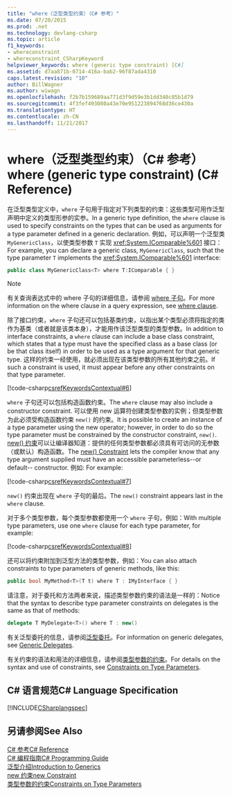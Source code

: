 ```yaml
---
title: "where（泛型类型约束）（C# 参考）"
ms.date: 07/20/2015
ms.prod: .net
ms.technology: devlang-csharp
ms.topic: article
f1_keywords:
- whereconstraint
- whereconstraint_CSharpKeyword
helpviewer_keywords: where (generic type constraint) [C#]
ms.assetid: d7aa871b-0714-416a-bab2-96f87ada4310
caps.latest.revision: "10"
author: BillWagner
ms.author: wiwagn
ms.openlocfilehash: f2b7b159689aa771d3f9d59e3b1dd340c85b1d79
ms.sourcegitcommit: 4f3fef493080a43e70e951223894768d36ce430a
ms.translationtype: HT
ms.contentlocale: zh-CN
ms.lasthandoff: 11/21/2017
---
```

# <a name="where-generic-type-constraint-c-reference"></a><span data-ttu-id="e5c29-102">where（泛型类型约束）（C# 参考）</span><span class="sxs-lookup"><span data-stu-id="e5c29-102">where (generic type constraint) (C# Reference)</span></span>
<span data-ttu-id="e5c29-103">在泛型类型定义中，`where` 子句用于指定对下列类型的约束：这些类型可用作泛型声明中定义的类型形参的实参。</span><span class="sxs-lookup"><span data-stu-id="e5c29-103">In a generic type definition, the `where` clause is used to specify constraints on the types that can be used as arguments for a type parameter defined in a generic declaration.</span></span> <span data-ttu-id="e5c29-104">例如，可以声明一个泛型类 `MyGenericClass`，以使类型参数 `T` 实现 <xref:System.IComparable%601> 接口：</span><span class="sxs-lookup"><span data-stu-id="e5c29-104">For example, you can declare a generic class, `MyGenericClass`, such that the type parameter `T` implements the <xref:System.IComparable%601> interface:</span></span>  
  
```csharp  
public class MyGenericClass<T> where T:IComparable { }  
```  
  
> [!NOTE]
>  <span data-ttu-id="e5c29-105">有关查询表达式中的 where 子句的详细信息，请参阅 [where 子句](../../../csharp/language-reference/keywords/where-clause.md)。</span><span class="sxs-lookup"><span data-stu-id="e5c29-105">For more information on the where clause in a query expression, see [where clause](../../../csharp/language-reference/keywords/where-clause.md).</span></span>  
  
 <span data-ttu-id="e5c29-106">除了接口约束，`where` 子句还可以包括基类约束，以指出某个类型必须将指定的类作为基类（或者就是该类本身），才能用作该泛型类型的类型参数。</span><span class="sxs-lookup"><span data-stu-id="e5c29-106">In addition to interface constraints, a `where` clause can include a base class constraint, which states that a type must have the specified class as a base class (or be that class itself) in order to be used as a type argument for that generic type.</span></span> <span data-ttu-id="e5c29-107">这样的约束一经使用，就必须出现在该类型参数的所有其他约束之前。</span><span class="sxs-lookup"><span data-stu-id="e5c29-107">If such a constraint is used, it must appear before any other constraints on that type parameter.</span></span>  
  
 [!code-csharp[csrefKeywordsContextual#6](../../../csharp/language-reference/keywords/codesnippet/CSharp/where-generic-type-constraint_1.cs)]  
  
 <span data-ttu-id="e5c29-108">`where` 子句还可以包括构造函数约束。</span><span class="sxs-lookup"><span data-stu-id="e5c29-108">The `where` clause may also include a constructor constraint.</span></span> <span data-ttu-id="e5c29-109">可以使用 new 运算符创建类型参数的实例；但类型参数为此必须受构造函数约束 `new()` 的约束。</span><span class="sxs-lookup"><span data-stu-id="e5c29-109">It is possible to create an instance of a type parameter using the new operator; however, in order to do so the type parameter must be constrained by the constructor constraint, `new()`.</span></span> <span data-ttu-id="e5c29-110">[new() 约束](../../../csharp/language-reference/keywords/new-constraint.md)可以让编译器知道：提供的任何类型参数都必须具有可访问的无参数（或默认）构造函数。</span><span class="sxs-lookup"><span data-stu-id="e5c29-110">The [new() Constraint](../../../csharp/language-reference/keywords/new-constraint.md) lets the compiler know that any type argument supplied must have an accessible parameterless--or default-- constructor.</span></span> <span data-ttu-id="e5c29-111">例如: </span><span class="sxs-lookup"><span data-stu-id="e5c29-111">For example:</span></span>  
  
 [!code-csharp[csrefKeywordsContextual#7](../../../csharp/language-reference/keywords/codesnippet/CSharp/where-generic-type-constraint_2.cs)]  
  
 <span data-ttu-id="e5c29-112">`new()` 约束出现在 `where` 子句的最后。</span><span class="sxs-lookup"><span data-stu-id="e5c29-112">The `new()` constraint appears last in the `where` clause.</span></span>  
  
 <span data-ttu-id="e5c29-113">对于多个类型参数，每个类型参数都使用一个 `where` 子句，例如：</span><span class="sxs-lookup"><span data-stu-id="e5c29-113">With multiple type parameters, use one `where` clause for each type parameter, for example:</span></span>  
  
 [!code-csharp[csrefKeywordsContextual#8](../../../csharp/language-reference/keywords/codesnippet/CSharp/where-generic-type-constraint_3.cs)]  
  
 <span data-ttu-id="e5c29-114">还可以将约束附加到泛型方法的类型参数，例如：</span><span class="sxs-lookup"><span data-stu-id="e5c29-114">You can also attach constraints to type parameters of generic methods, like this:</span></span>  
  
```csharp  
public bool MyMethod<T>(T t) where T : IMyInterface { }  
```  
  
 <span data-ttu-id="e5c29-115">请注意，对于委托和方法两者来说，描述类型参数约束的语法是一样的：</span><span class="sxs-lookup"><span data-stu-id="e5c29-115">Notice that the syntax to describe type parameter constraints on delegates is the same as that of methods:</span></span>  
  
```csharp  
delegate T MyDelegate<T>() where T : new()  
```  
  
 <span data-ttu-id="e5c29-116">有关泛型委托的信息，请参阅[泛型委托](../../../csharp/programming-guide/generics/generic-delegates.md)。</span><span class="sxs-lookup"><span data-stu-id="e5c29-116">For information on generic delegates, see [Generic Delegates](../../../csharp/programming-guide/generics/generic-delegates.md).</span></span>  
  
 <span data-ttu-id="e5c29-117">有关约束的语法和用法的详细信息，请参阅[类型参数的约束](../../../csharp/programming-guide/generics/constraints-on-type-parameters.md)。</span><span class="sxs-lookup"><span data-stu-id="e5c29-117">For details on the syntax and use of constraints, see [Constraints on Type Parameters](../../../csharp/programming-guide/generics/constraints-on-type-parameters.md).</span></span>  
  
## <a name="c-language-specification"></a><span data-ttu-id="e5c29-118">C# 语言规范</span><span class="sxs-lookup"><span data-stu-id="e5c29-118">C# Language Specification</span></span>  
 [!INCLUDE[CSharplangspec](~/includes/csharplangspec-md.md)]  
  
## <a name="see-also"></a><span data-ttu-id="e5c29-119">另请参阅</span><span class="sxs-lookup"><span data-stu-id="e5c29-119">See Also</span></span>  
 [<span data-ttu-id="e5c29-120">C# 参考</span><span class="sxs-lookup"><span data-stu-id="e5c29-120">C# Reference</span></span>](../../../csharp/language-reference/index.md)  
 [<span data-ttu-id="e5c29-121">C# 编程指南</span><span class="sxs-lookup"><span data-stu-id="e5c29-121">C# Programming Guide</span></span>](../../../csharp/programming-guide/index.md)  
 [<span data-ttu-id="e5c29-122">泛型介绍</span><span class="sxs-lookup"><span data-stu-id="e5c29-122">Introduction to Generics</span></span>](../../../csharp/programming-guide/generics/introduction-to-generics.md)  
 [<span data-ttu-id="e5c29-123">new 约束</span><span class="sxs-lookup"><span data-stu-id="e5c29-123">new Constraint</span></span>](../../../csharp/language-reference/keywords/new-constraint.md)  
 [<span data-ttu-id="e5c29-124">类型参数的约束</span><span class="sxs-lookup"><span data-stu-id="e5c29-124">Constraints on Type Parameters</span></span>](../../../csharp/programming-guide/generics/constraints-on-type-parameters.md)
